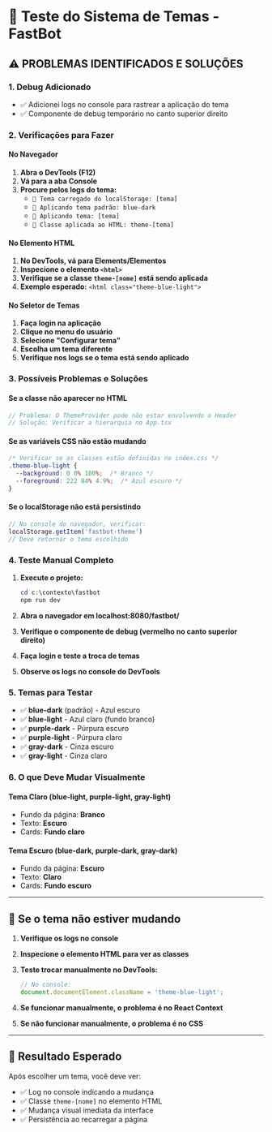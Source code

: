 # 🎨 Teste do Sistema de Temas - FastBot

## ⚠️ PROBLEMAS IDENTIFICADOS E SOLUÇÕES

### 1. Debug Adicionado

- ✅ Adicionei logs no console para rastrear a aplicação do tema
- ✅ Componente de debug temporário no canto superior direito

### 2. Verificações para Fazer

#### No Navegador

1. **Abra o DevTools (F12)**
2. **Vá para a aba Console**
3. **Procure pelos logs do tema:**
   - `🎨 Tema carregado do localStorage: [tema]`
   - `🎨 Aplicando tema padrão: blue-dark`
   - `🎨 Aplicando tema: [tema]`
   - `🎨 Classe aplicada ao HTML: theme-[tema]`

#### No Elemento HTML

1. **No DevTools, vá para Elements/Elementos**
2. **Inspecione o elemento `<html>`**
3. **Verifique se a classe `theme-[nome]` está sendo aplicada**
4. **Exemplo esperado:** `<html class="theme-blue-light">`

#### No Seletor de Temas

1. **Faça login na aplicação**
2. **Clique no menu do usuário**
3. **Selecione "Configurar tema"**
4. **Escolha um tema diferente**
5. **Verifique nos logs se o tema está sendo aplicado**

### 3. Possíveis Problemas e Soluções

#### Se a classe não aparecer no HTML

```jsx
// Problema: O ThemeProvider pode não estar envolvendo o Header
// Solução: Verificar a hierarquia no App.tsx
```

#### Se as variáveis CSS não estão mudando

```css
/* Verificar se as classes estão definidas no index.css */
.theme-blue-light {
  --background: 0 0% 100%;  /* Branco */
  --foreground: 222 84% 4.9%;  /* Azul escuro */
}
```

#### Se o localStorage não está persistindo

```javascript
// No console do navegador, verificar:
localStorage.getItem('fastbot-theme')
// Deve retornar o tema escolhido
```

### 4. Teste Manual Completo

1. **Execute o projeto:**

   ```powershell
   cd c:\contexto\fastbot
   npm run dev
   ```

2. **Abra o navegador em localhost:8080/fastbot/**

3. **Verifique o componente de debug (vermelho no canto superior direito)**

4. **Faça login e teste a troca de temas**

5. **Observe os logs no console do DevTools**

### 5. Temas para Testar

- ✅ **blue-dark** (padrão) - Azul escuro
- ✅ **blue-light** - Azul claro (fundo branco)
- ✅ **purple-dark** - Púrpura escuro  
- ✅ **purple-light** - Púrpura claro
- ✅ **gray-dark** - Cinza escuro
- ✅ **gray-light** - Cinza claro

### 6. O que Deve Mudar Visualmente

#### Tema Claro (blue-light, purple-light, gray-light)

- Fundo da página: **Branco**
- Texto: **Escuro**
- Cards: **Fundo claro**

#### Tema Escuro (blue-dark, purple-dark, gray-dark)

- Fundo da página: **Escuro**
- Texto: **Claro**
- Cards: **Fundo escuro**

---

## 🚨 Se o tema não estiver mudando

1. **Verifique os logs no console**
2. **Inspecione o elemento HTML para ver as classes**
3. **Teste trocar manualmente no DevTools:**

   ```javascript
   // No console:
   document.documentElement.className = 'theme-blue-light';
   ```

4. **Se funcionar manualmente, o problema é no React Context**
5. **Se não funcionar manualmente, o problema é no CSS**

---

## 🎯 Resultado Esperado

Após escolher um tema, você deve ver:

- ✅ Log no console indicando a mudança
- ✅ Classe `theme-[nome]` no elemento HTML
- ✅ Mudança visual imediata da interface
- ✅ Persistência ao recarregar a página
